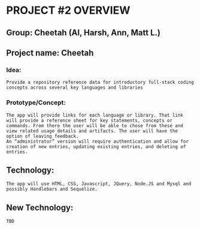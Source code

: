 # PROJECT #2 OVERVIEW

## Group: Cheetah (Al, Harsh, Ann, Matt L.)

## Project name: Cheetah

### Idea: 

	Provide a repository reference data for introductory full-stack coding concepts across several key languages and libraries

### Prototype/Concept:

	The app will provide links for each language or library. That link will provide a reference sheet for key statements, concepts or commands. From there the user will be able to chose from these and view related usage details and artifacts. The user will have the option of leaving feedback. 
	An “administrator” version will require authentication and allow for creation of new entries, updating existing entries, and deleting of entries. 

## Technology:

	The app will use HTML, CSS, Javascript, JQuery, Node.JS and Mysql and possibly Handlebars and Sequelize. 

## New Technology:
	TBD
